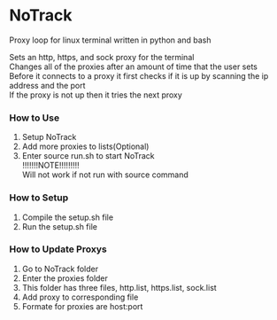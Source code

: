 # NoTrack
Proxy loop for linux terminal written in python and bash

Sets an http, https, and sock proxy for the terminal                      
Changes all of the proxies after an amount of time that the user sets                           
Before it connects to a proxy it first checks if it is up by scanning the ip address and the port             
If the proxy is not up then it tries the next proxy               

### How to Use
1. Setup NoTrack
2. Add more proxies to lists(Optional)
3. Enter source run.sh to start NoTrack              
!!!!!!!NOTE!!!!!!!!!                   
Will not work if not run with source command


### How to Setup
1. Compile the setup.sh file
2. Run the setup.sh file

### How to Update Proxys
1. Go to NoTrack folder
2. Enter the proxies folder
3. This folder has three files, http.list, https.list, sock.list
4. Add proxy to corresponding file
5. Formate for proxies are host:port
